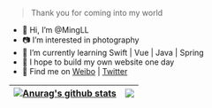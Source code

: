 > Thank you for coming into my world
- 👋 Hi, I’m @MingLL
- 📷 I’m interested in photography 
- 💪 I’m currently learning Swift | Vue | Java | Spring
- 💞️ I hope to build my own website one day
- 💌 Find me on [Weibo](https://weibo.com/u/7076090896) | [Twitter](https://twitter.com/MingLLiYa)

<a href="https://github.com/anuraghazra/github-readme-stats"><img align="center" src="https://github-readme-stats.vercel.app/api?username=MingLL&show_icons=true&include_all_commits=true&theme=buefy&hide_border=true&hide=contribs" alt="Anurag's github stats" /></a> | <a href="https://github.com/anuraghazra/github-readme-stats"><img align="center" src="https://github-readme-stats.vercel.app/api/top-langs/?username=MingLL&layout=compact&theme=buefy&hide_border=true" /></a> |
| ------------- | ------------- |

<!---
MingLL/MingLL is a ✨ special ✨ repository because its `README.md` (this file) appears on your GitHub profile.
You can click the Preview link to take a look at your changes.
--->
